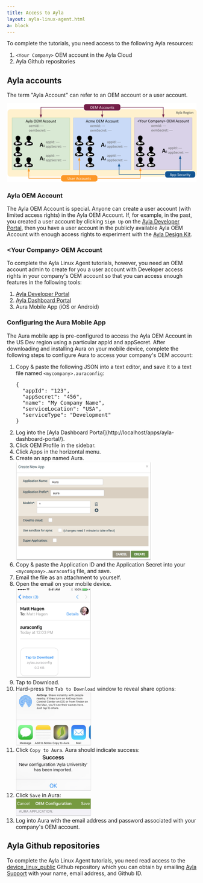 ```yaml
---
title: Access to Ayla
layout: ayla-linux-agent.html
a: block
---
```


To complete the tutorials, you need access to the following Ayla resources:

1. <code>&lt;Your Company&gt;</code> OEM account in the Ayla Cloud
1. Ayla Github repositories

## Ayla accounts

The term "Ayla Account" can refer to an OEM account or a user account.

<img src="oem-user-accounts.png" width="700">

### Ayla OEM Account

The Ayla OEM Account is special. Anyone can create a user account (with limited access rights) in the Ayla OEM Account. If, for example, in the past, you created a user account by clicking <code>Sign Up</code> on the [Ayla Developer Portal](https://docs.aylanetworks.com/apps/ayla-developer-portal/), then you have a user account in the publicly available Ayla OEM Account with enough access rights to experiment with the [Ayla Design Kit](https://docs.aylanetworks.com/apps/ayla-developer-portal/). 

### &lt;Your Company&gt; OEM Account

To complete the Ayla Linux Agent tutorials, however, you need an OEM account admin to create for you a user account with Developer access rights in your company's OEM account so that you can access enough features in the following tools: 

1. [Ayla Developer Portal](https://docs.aylanetworks.com/apps/ayla-developer-portal/)
1. [Ayla Dashboard Portal](http://localhost/apps/ayla-dashboard-portal/)
1. Aura Mobile App (iOS or Android)

### Configuring the Aura Mobile App

The Aura mobile app is pre-configured to access the Ayla OEM Account in the US Dev region using a particular appId and appSecret. After downloading and installing Aura on your mobile device, complete the following steps to configure Aura to access your company's OEM account:

<ol>
<li>Copy & paste the following JSON into a text editor, and save it to a text file named <code>&lt;mycompany&gt;.auraconfig</code>:
<pre>
{
  "appId": "123",
  "appSecret": "456",
  "name": "My Company Name",
  "serviceLocation": "USA",
  "serviceType": "Development"
}
</pre>
</li>
<li>Log into the [Ayla Dashboard Portal](http://localhost/apps/ayla-dashboard-portal/).</li>
<li>Click OEM Profile in the sidebar.</li>
<li>Click Apps in the horizontal menu.</li>
<li>Create an app named Aura.</li>
<img src="create-aura-app-id.png" width="360">
<li>Copy & paste the Application ID and the Application Secret into your <code>&lt;mycompany&gt;.auraconfig</code> file, and save.</li>
<li>Email the file as an attachment to yourself.</li>
<li>Open the email on your mobile device.</li>
<img src="email.png" width="200">
<li>Tap to Download.</li>
<li>Hard-press the <code>Tab to Download</code> window to reveal share options:</li>
<img src="share.png" width="200">
<li>Click <code>Copy to Aura</code>. Aura should indicate success:</li>
<img src="success.png" width="200">
<li>Click <code>Save</code> in Aura:</li>
<img src="save.png" width="200">
<li>Log into Aura with the email address and password associated with your company's OEM account.</li>

</ol>

## Ayla Github repositories

To complete the Ayla Linux Agent tutorials, you need read access to the [device_linux_public](https://github.com/AylaNetworks/device_linux_public) Github repository which you can obtain by emailing [Ayla Support](https://connection.aylanetworks.com/s/contact-ayla-support) with your name, email address, and Github ID.
